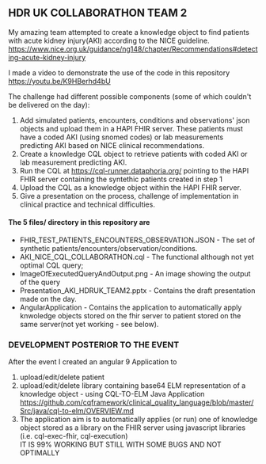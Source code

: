 ## HDR UK COLLABORATHON TEAM 2 

My amazing team attempted to create a knowledge object to find patients with acute kidney injury(AKI) according to the NICE guideline.  
https://www.nice.org.uk/guidance/ng148/chapter/Recommendations#detecting-acute-kidney-injury 

I made a video to demonstrate the use of the code in this repository https://youtu.be/K9HBerhd4bU

The challenge had different possible components (some of which couldn't be delivered on the day):  
1. Add simulated patients, encounters, conditions and observations' json objects and upload them in a HAPI FHIR server. These patients must have a coded AKI (using snomed codes) or lab measurements predicting AKI based on NICE clinical recommendations.  
2. Create a knowledge CQL object to retrieve patients with coded AKI or lab measurement predicting AKI. 
3. Run the CQL at https://cql-runner.dataphoria.org/ pointing to the HAPI FHIR server containing the syntethic patients created in step 1
4. Upload the CQL as a knowledge object within the HAPI FHIR server. 
5. Give a presentation on the process, challenge of implementation in clinical practice and technical difficulties. 

#### The 5 files/ directory in this repository are  
+ FHIR_TEST_PATIENTS_ENCOUNTERS_OBSERVATION.JSON - The set of synthetic patients/encounters/observation/conditions. 
+ AKI_NICE_CQL_COLLABORATHON.cql - The functional although not  yet optimal CQL query; 
+ ImageOfExecutedQueryAndOutput.png - An image showing the output of the query
+ Presentation_AKI_HDRUK_TEAM2.pptx - Contains the draft presentation made on the day. 
+ AngularApplication - Contains the application to automatically apply knwoledge objects stored on the fhir server to patient stored on the same server(not yet working - see below).

### DEVELOPMENT POSTERIOR TO THE EVENT
After the event I created an angular 9 Application to
1. upload/edit/delete patient 
2. upload/edit/delete library containing base64 ELM representation  of a knowledge object - using CQL-TO-ELM Java Application https://github.com/cqframework/clinical_quality_language/blob/master/Src/java/cql-to-elm/OVERVIEW.md
3. The application aim is to automatically applies (or run) one of knowledge object stored as a library on the FHIR server using javascript libraries (i.e. cql-exec-fhir, cql-execution)   
IT IS 99% WORKING BUT STILL WITH SOME BUGS AND NOT OPTIMALLY